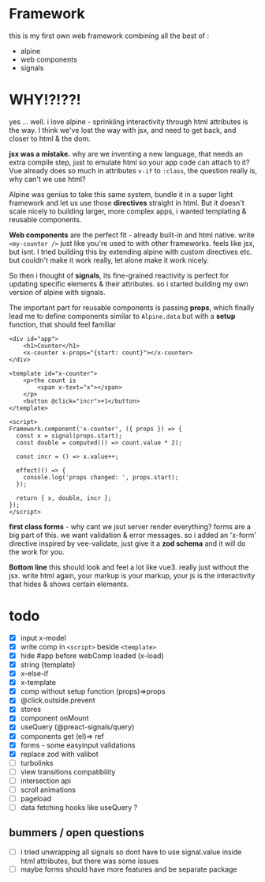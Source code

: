 # Framework

this is my first own web framework combining all the best of :
- alpine
- web components
- signals


# WHY!?!??!

yes ... well. i love alpine - sprinkling interactivity through html attributes is the way. I think we've lost the way with jsx, and need to get back, and closer to html & the dom.

**jsx was a mistake.** why are we inventing a new language, that needs an extra compile step, just to emulate html so your app code can attach to it?
Vue already does so much in attributes `v-if` to `:class`, the question really is, why can't we use html?

Alpine was genius to take this same system, bundle it in a super light framework and let us use those **directives** straight in html.
But it doesn't scale nicely to building larger, more complex apps, i wanted templating & reusable components.  

**Web components** are the perfect fit - already built-in and html native. write `<my-counter />` just like you're used to with other frameworks. feels like jsx, but isnt. 
I tried building this by extending alpine with custom directives etc. but couldn't make it work really, let alone make it work nicely.

So then i thought of **signals**, its fine-grained reactivity is perfect for updating specific elements & their attributes. so i started building my own version of alpine with signals.

The important part for reusable components is passing **props**, which finally lead me to define components similar to `Alpine.data` but with a **setup** function, that should feel familiar

```
<div id="app">
    <h1>Counter</h1>
    <x-counter x-props="{start: count}"></x-counter>
</div>

<template id="x-counter">
    <p>the count is 
        <span x-text="x"></span>
    </p>
    <button @click="incr">+1</button>
</template>

<script>
Framework.component('x-counter', ({ props }) => {
  const x = signal(props.start);
  const double = computed(() => count.value * 2);

  const incr = () => x.value++;
  
  effect(() => {
    console.log('props changed: ', props.start);
  });

  return { x, double, incr };
});
</script>

```

**first class forms** - why cant we jsut server render everything? forms are a big part of this. we want validation & error messages. so i added an 'x-form' directive inspired by vee-validate, just give it a **zod schema** and it will do the work for you. 

**Bottom line** this should look and feel a lot like vue3. really just without the jsx. write html again, your markup is your markup, your js is the interactivity that hides & shows certain elements.

# todo
- [x] input x-model
- [x] write comp in `<script>` beside `<template>`
- [x] hide #app before webComp loaded (x-load)
- [x] string {template}
- [x] x-else-if
- [x] x-template
- [x] comp without setup function (props)=>props
- [x] @click.outside.prevent
- [x] stores
- [x] component onMount
- [x] useQuery  (@preact-signals/query)
- [x] components get (el)=> ref
- [x] forms - some easyinput validations
- [x] replace zod with valibot
- [ ] turbolinks
- [ ] view transitions compatibility
- [ ] intersection api
- [ ] scroll animations
- [ ] pageload
- [ ] data fetching hooks like useQuery ?

## bummers / open questions
- [ ] i tried unwrapping all signals so dont have to use signal.value inside html attributes, but there was some issues
- [ ] maybe forms should have more features and be separate package
